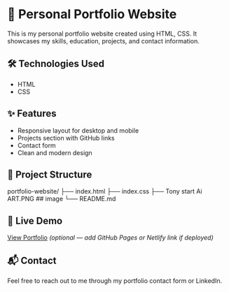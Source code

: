 # 💼 Personal Portfolio Website

This is my personal portfolio website created using HTML, CSS. It showcases my skills, education, projects, and contact information.

## 🛠️ Technologies Used
- HTML
- CSS

## ✨ Features
- Responsive layout for desktop and mobile
- Projects section with GitHub links
- Contact form
- Clean and modern design

## 📂 Project Structure

portfolio-website/
├── index.html
├── index.css
├── Tony start Ai ART.PNG ## image
└── README.md


## 🚀 Live Demo
[View Portfolio](#) *(optional — add GitHub Pages or Netlify link if deployed)*

## 📬 Contact
Feel free to reach out to me through my portfolio contact form or LinkedIn.



